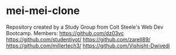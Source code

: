 # mei-mei-clone
Repository created by a Study Group from Colt Steele's Web Dev Bootcamp.
Members:
https://github.com/dz03vc
https://github.com/studentiyot/
https://github.com/zarell89/
https://github.com/millertech3/
https://github.com/Vishisht-Dwivedi
